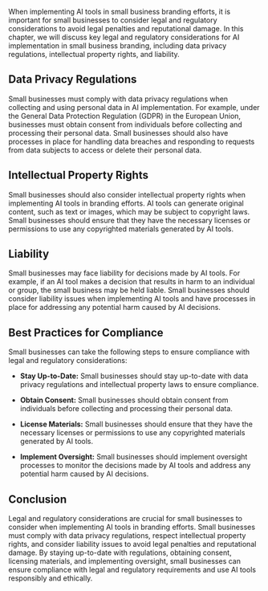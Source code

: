 

When implementing AI tools in small business branding efforts, it is important for small businesses to consider legal and regulatory considerations to avoid legal penalties and reputational damage. In this chapter, we will discuss key legal and regulatory considerations for AI implementation in small business branding, including data privacy regulations, intellectual property rights, and liability.

Data Privacy Regulations
------------------------

Small businesses must comply with data privacy regulations when collecting and using personal data in AI implementation. For example, under the General Data Protection Regulation (GDPR) in the European Union, businesses must obtain consent from individuals before collecting and processing their personal data. Small businesses should also have processes in place for handling data breaches and responding to requests from data subjects to access or delete their personal data.

Intellectual Property Rights
----------------------------

Small businesses should also consider intellectual property rights when implementing AI tools in branding efforts. AI tools can generate original content, such as text or images, which may be subject to copyright laws. Small businesses should ensure that they have the necessary licenses or permissions to use any copyrighted materials generated by AI tools.

Liability
---------

Small businesses may face liability for decisions made by AI tools. For example, if an AI tool makes a decision that results in harm to an individual or group, the small business may be held liable. Small businesses should consider liability issues when implementing AI tools and have processes in place for addressing any potential harm caused by AI decisions.

Best Practices for Compliance
-----------------------------

Small businesses can take the following steps to ensure compliance with legal and regulatory considerations:

* **Stay Up-to-Date:** Small businesses should stay up-to-date with data privacy regulations and intellectual property laws to ensure compliance.

* **Obtain Consent:** Small businesses should obtain consent from individuals before collecting and processing their personal data.

* **License Materials:** Small businesses should ensure that they have the necessary licenses or permissions to use any copyrighted materials generated by AI tools.

* **Implement Oversight:** Small businesses should implement oversight processes to monitor the decisions made by AI tools and address any potential harm caused by AI decisions.

Conclusion
----------

Legal and regulatory considerations are crucial for small businesses to consider when implementing AI tools in branding efforts. Small businesses must comply with data privacy regulations, respect intellectual property rights, and consider liability issues to avoid legal penalties and reputational damage. By staying up-to-date with regulations, obtaining consent, licensing materials, and implementing oversight, small businesses can ensure compliance with legal and regulatory requirements and use AI tools responsibly and ethically.
